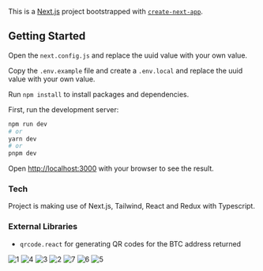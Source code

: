 This is a [Next.js](https://nextjs.org/) project bootstrapped with [`create-next-app`](https://github.com/vercel/next.js/tree/canary/packages/create-next-app).

## Getting Started

Open the `next.config.js` and replace the uuid value with your own value.

Copy the `.env.example` file and create a `.env.local` and replace the uuid value with your own value.

Run `npm install` to install packages and dependencies.

First, run the development server:

```bash
npm run dev
# or
yarn dev
# or
pnpm dev
```

Open [http://localhost:3000](http://localhost:3000) with your browser to see the result.

### Tech

Project is making use of Next.js, Tailwind, React and Redux with Typescript.

### External Libraries

- `qrcode.react` for generating QR codes for the BTC address returned

![1](https://github.com/hanielchids/frontend-app/assets/51701270/c0df39eb-661b-405e-9a13-95ea5e12e03d)
![4](https://github.com/hanielchids/frontend-app/assets/51701270/0c7a1e6b-edfd-4d72-acda-382eea4755f9)
![3](https://github.com/hanielchids/frontend-app/assets/51701270/b9dd8ff3-29f9-45c9-be8e-b6245afd4274)
![2](https://github.com/hanielchids/frontend-app/assets/51701270/df901e30-8caa-4719-a12b-9d7d7a689ede)
![7](https://github.com/hanielchids/frontend-app/assets/51701270/cfe17eec-2d22-486b-8f75-91411451aea8)
![6](https://github.com/hanielchids/frontend-app/assets/51701270/6b9ed161-a3f2-4120-8355-deb03ce09f09)
![5](https://github.com/hanielchids/frontend-app/assets/51701270/a5427746-d1c3-4b6b-bd3a-e75c3e523183)
